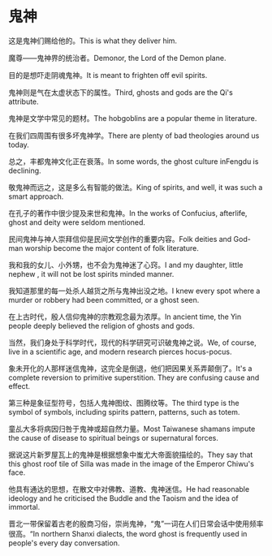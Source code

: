 # 鬼神

<p><span class="chinese">这是鬼神们赐给他的。</span><span class="english">This is what they deliver him.</span></p>

<p><span class="chinese">魔尊——鬼神界的统治者。</span><span class="english">Demonor, the Lord of the Demon plane.</span></p>

<p><span class="chinese">目的是想吓走阴魂鬼神。</span><span class="english">It is meant to frighten off evil spirits.</span></p>

<p><span class="chinese">鬼神则是气在太虚状态下的属性。</span><span class="english">Third, ghosts and gods are the Qi's attribute.</span></p>

<p><span class="chinese">鬼神是文学中常见的题材。</span><span class="english">The hobgoblins are a popular theme in literature.</span></p>

<p><span class="chinese">在我们四周围有很多坏鬼神学。</span><span class="english">There are plenty of bad theologies around us today.</span></p>

<p><span class="chinese">总之，丰都鬼神文化正在衰落。</span><span class="english">In some words, the ghost culture inFengdu is declining.</span></p>

<p><span class="chinese">敬鬼神而远之，这是多么有智能的做法。</span><span class="english">King of spirits, and well, it was such a smart approach.</span></p>

<p><span class="chinese">在孔子的著作中很少提及来世和鬼神。</span><span class="english">In the works of Confucius, afterlife, ghost and deity were seldom mentioned.</span></p>

<p><span class="chinese">民间鬼神与神人崇拜信仰是民间文学创作的重要内容。</span><span class="english">Folk deities and God-man worship become the major content of folk literature.</span></p>

<p><span class="chinese">我和我的女儿、小外甥，也不会为鬼神迷了心窍。</span><span class="english">I and my daughter, little nephew , it will not be lost spirits minded manner.</span></p>

<p><span class="chinese">我知道那里的每一处杀人越货之所与鬼神出没之地。</span><span class="english">I knew every spot where a murder or robbery had been committed, or a ghost seen.</span></p>

<p><span class="chinese">在上古时代，殷人信仰鬼神的宗教观念最为浓厚。</span><span class="english">In ancient time, the Yin people deeply believed the religion of ghosts and gods.</span></p>

<p><span class="chinese">当然，我们身处于科学时代，现代的科学研究可识破鬼神之说。</span><span class="english">We, of course, live in a scientific age, and modern research pierces hocus-pocus.</span></p>

<p><span class="chinese">象未开化的人那样迷信鬼神，这完全是倒退，他们把因果关系弄颠倒了。</span><span class="english">It's a complete reversion to primitive superstition. They are confusing cause and effect.</span></p>

<p><span class="chinese">第三种是象征型符号，包括人鬼神图纹、图腾纹等。</span><span class="english">The third type is the symbol of symbols, including spirits pattern, patterns, such as totem.</span></p>

<p><span class="chinese">童乩大多将病因归咎于鬼神或超自然力量。</span><span class="english">Most Taiwanese shamans impute the cause of disease to spiritual beings or supernatural forces.</span></p>

<p><span class="chinese">据说这片新罗屋瓦上的鬼神是根据想象中蚩尤大帝面貌描绘的。</span><span class="english">They say that this ghost roof tile of Silla was made in the image of the Emperor Chiwu's face.</span></p>

<p><span class="chinese">他具有通达的思想，在散文中对佛教、道教、鬼神迷信。</span><span class="english">He had reasonable ideology and he criticised the Buddle and the Taoism and the idea of immortal.</span></p>

<p><span class="chinese">晋北一带保留着古老的殷商习俗，崇尚鬼神，“鬼”一词在人们日常会话中使用频率很高。“</span><span class="english">In northern Shanxi dialects, the word ghost is frequently used in people's every day conversation.</span></p>


